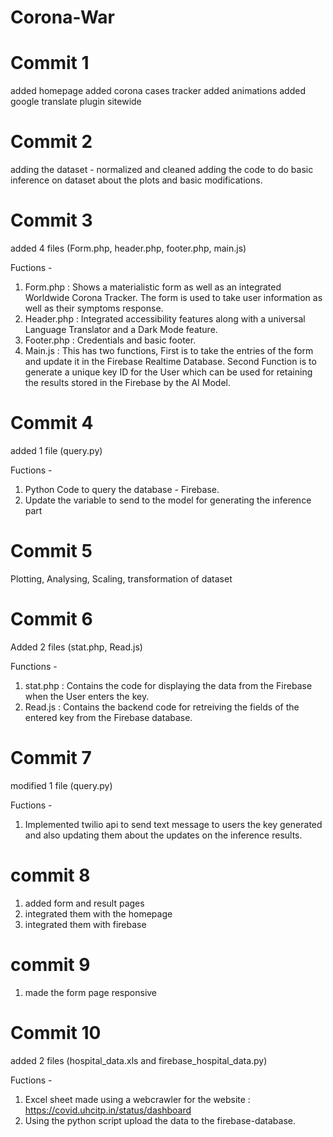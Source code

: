 # Corona-War

# Commit 1 
added homepage
added corona cases tracker
added animations
added google translate plugin sitewide

# Commit 2
adding the dataset - normalized and cleaned
adding the code to do basic inference on dataset about the plots and basic modifications.

# Commit 3
added 4 files (Form.php, header.php, footer.php, main.js)

Fuctions - 

1. Form.php : Shows a materialistic form as well as an integrated Worldwide Corona Tracker. The form is used to 
take user information as well as their symptoms response.
2. Header.php : Integrated accessibility features along with a universal Language Translator and a Dark Mode feature.
3. Footer.php : Credentials and basic footer.
4. Main.js : This has two functions, First is to take the entries of the form and update it in the Firebase Realtime Database.
Second Function is to generate a unique key ID for the User which can be used for retaining the results stored in the Firebase by the AI Model.

# Commit 4
added 1 file (query.py)

Fuctions - 

1. Python Code to query the database - Firebase.
2. Update the variable to send to the model for generating the inference part
 

# Commit 5

Plotting, Analysing, Scaling, transformation of dataset 

# Commit 6

Added 2 files (stat.php, Read.js)

Functions - 

1. stat.php : Contains the code for displaying the data from the Firebase when the User enters the key.
2. Read.js : Contains the backend code for retreiving the fields of the entered key from the Firebase database.

# Commit 7
modified 1 file (query.py)

Fuctions - 

1. Implemented twilio api to send text message to users the key generated and also updating them about the updates on the inference results. 

# commit 8 
1. added form and result pages
2. integrated them with the homepage
3. integrated them with firebase

# commit 9
1. made the form page responsive
 
# Commit 10
added 2 files (hospital_data.xls and firebase_hospital_data.py)

Fuctions - 

1. Excel sheet made using a webcrawler for the website : https://covid.uhcitp.in/status/dashboard
2. Using the python script upload the data to the firebase-database.
